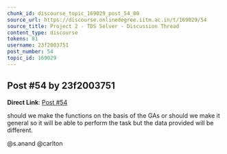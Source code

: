 ```yaml
---
chunk_id: discourse_topic_169029_post_54_00
source_url: https://discourse.onlinedegree.iitm.ac.in/t/169029/54
source_title: Project 2 - TDS Solver - Discussion Thread
content_type: discourse
tokens: 81
username: 23f2003751
post_number: 54
topic_id: 169029
---
```


## Post #54 by 23f2003751

**Direct Link**: [Post #54](https://discourse.onlinedegree.iitm.ac.in/t/169029/54)

should we make the functions on the basis of the GAs or should we make it general so it will be able to perform the task but the data provided will be different.

@s.anand @carlton
